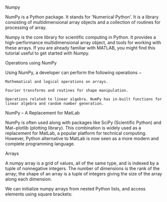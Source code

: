 Numpy

NumPy is a Python package. It stands for 'Numerical Python'. It is a library consisting of multidimensional array objects and a collection of routines for processing of array.

Numpy is the core library for scientific computing in Python. It provides a high-performance multidimensional array object, and tools for working with these arrays. If you are already familiar with MATLAB, you might find this tutorial useful to get started with Numpy.


Operations using NumPy

Using NumPy, a developer can perform the following operations −

    Mathematical and logical operations on arrays.

    Fourier transforms and routines for shape manipulation.

    Operations related to linear algebra. NumPy has in-built functions for linear algebra and random number generation.


NumPy – A Replacement for MatLab

NumPy is often used along with packages like SciPy (Scientific Python) and Mat−plotlib (plotting library). This combination is widely used as a replacement for MatLab, a popular platform for technical computing. However, Python alternative to MatLab is now seen as a more modern and complete programming language.


Arrays

A numpy array is a grid of values, all of the same type, and is indexed by a tuple of nonnegative integers. The number of dimensions is the rank of the array; the shape of an array is a tuple of integers giving the size of the array along each dimension.

We can initialize numpy arrays from nested Python lists, and access elements using square brackets:
